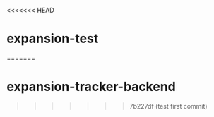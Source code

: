 <<<<<<< HEAD
# expansion-test
=======
# expansion-tracker-backend
>>>>>>> 7b227df (test first commit)
